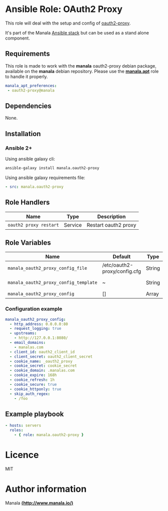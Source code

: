 # Ansible Role: OAuth2 Proxy

This role will deal with the setup and config of [oauth2-proxy](https://github.com/bitly/oauth2_proxy).

It's part of the Manala <a href="http://www.manala.io" target="_blank">Ansible stack</a> but can be used as a stand alone component.

## Requirements

This role is made to work with the __manala__ oauth2-proxy debian package, available on the __manala__ debian repository. Please use the [**manala.apt**](https://galaxy.ansible.com/manala/apt/) role to handle it properly.

```yaml
manala_apt_preferences:
 - oauth2-proxy@manala
```

## Dependencies

None.

## Installation

### Ansible 2+

Using ansible galaxy cli:

```bash
ansible-galaxy install manala.oauth2-proxy
```

Using ansible galaxy requirements file:

```yaml
- src: manala.oauth2-proxy
```

## Role Handlers

| Name                   | Type    | Description          |
| ---------------------- | ------- | -------------------- |
| `oauth2 proxy restart` | Service | Restart oauth2 proxy |

## Role Variables

| Name                                  | Default                      | Type   | Description          |
| ------------------------------------- | ---------------------------- | ------ | -------------------- |
| `manala_oauth2_proxy_config_file`     | /etc/oauth2-proxy/config.cfg | String | Config file          |
| `manala_oauth2_proxy_config_template` | ~                            | String | Config template      |
| `manala_oauth2_proxy_config`          | []                           | Array  | Config               |

### Configuration example

```yaml
manala_oauth2_proxy_config:
  - http_address: 0.0.0.0:80
  - request_logging: true
  - upstreams:
    - http://127.0.0.1:8080/
  - email_domains:
    - manalas.com
  - client_id: oauth2_client_id
  - client_secret: oauth2_client_secret
  - cookie_name: _oauth2_proxy
  - cookie_secret: cookie_secret
  - cookie_domain: .manalas.com
  - cookie_expire: 168h
  - cookie_refresh: 1h
  - cookie_secure: true
  - cookie_httponly: true
  - skip_auth_regex:
    - /foo
```

## Example playbook

```yaml
- hosts: servers
  roles:
    - { role: manala.oauth2-proxy }
```

# Licence

MIT

# Author information

Manala [**(http://www.manala.io/)**](http://www.manala.io)
